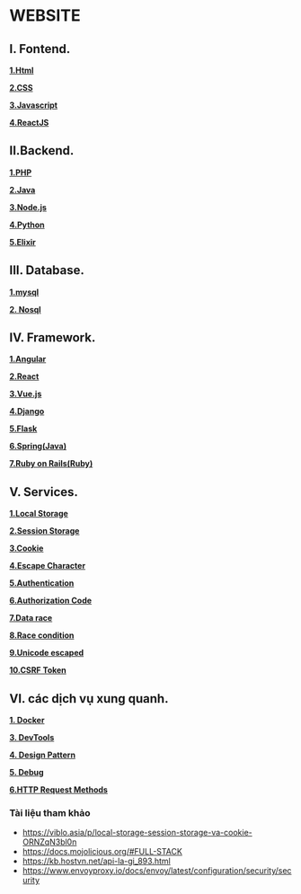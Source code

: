 # WEBSITE

## I. Fontend.

**[1.Html](https://github.com/Phungvanquang/Website/tree/main/html_css_javascript/html)**

**[2.CSS](https://github.com/Phungvanquang/Website/tree/main/html_css_javascript/CSS)**

**[3.Javascript]()**

**[4.ReactJS]()**

## II.Backend.

**[1.PHP](https://github.com/Phungvanquang/Website/tree/main/php)**

**[2.Java](https://github.com/Phungvanquang/Website/tree/main/JAVA)**

**[3.Node.js](https://github.com/Phungvanquang/Website/tree/main/node)**

**[4.Python]()**

**[5.Elixir]()**

## III. Database.

**[1.mysql]()**

**[2. Nosql]()**
## IV. Framework.

**[1.Angular](https://github.com/Phungvanquang/Website/tree/main/Framework/Angular)**

**[2.React](https://github.com/Phungvanquang/Website/tree/main/Framework/React)**

**[3.Vue.js](https://github.com/Phungvanquang/Website/tree/main/Framework/Vue.js)**

**[4.Django](https://github.com/Phungvanquang/Website/tree/main/Framework/Django)**

**[5.Flask](https://github.com/Phungvanquang/Website/tree/main/Framework/Flask)**

**[6.Spring(Java)](https://github.com/Phungvanquang/Website/tree/main/Framework/Spring(Java))**

**[7.Ruby on Rails(Ruby)](https://github.com/Phungvanquang/Website/tree/main/Framework/Ruby%20on%20Rails(Ruby))**
## V. Services.

**[1.Local Storage]()**

**[2.Session Storage]()**

**[3.Cookie]()**

**[4.Escape Character]()**

**[5.Authentication]()**

**[6.Authorization Code]()**

**[7.Data race]()**

**[8.Race condition ]()**

**[9.Unicode escaped]()**

**[10.CSRF Token]()**

**[]()**

**[]()**

**[]()**

**[]()**

**[]()**

**[]()**

**[]()**

**[]()**

## VI. các dịch vụ xung quanh.

**[1. Docker](https://github.com/Phungvanquang/Website/tree/main/Docker)**

**[3. DevTools](https://github.com/Phungvanquang/Website/blob/main/DevTools)**

**[4. Design Pattern]()**

**[5. Debug](https://github.com/Phungvanquang/Website/tree/main/Debug)**

**[6.HTTP Request Methods](https://github.com/Phungvanquang/Website/blob/main/HTTP%20Request%20Methods.pdf)**

**[]()**

**[]()**

**[]()**
### Tài liệu tham khảo
- https://viblo.asia/p/local-storage-session-storage-va-cookie-ORNZqN3bl0n
- https://docs.mojolicious.org/#FULL-STACK
- https://kb.hostvn.net/api-la-gi_893.html
- https://www.envoyproxy.io/docs/envoy/latest/configuration/security/security

*[]()*
*[]()*
*[]()*

